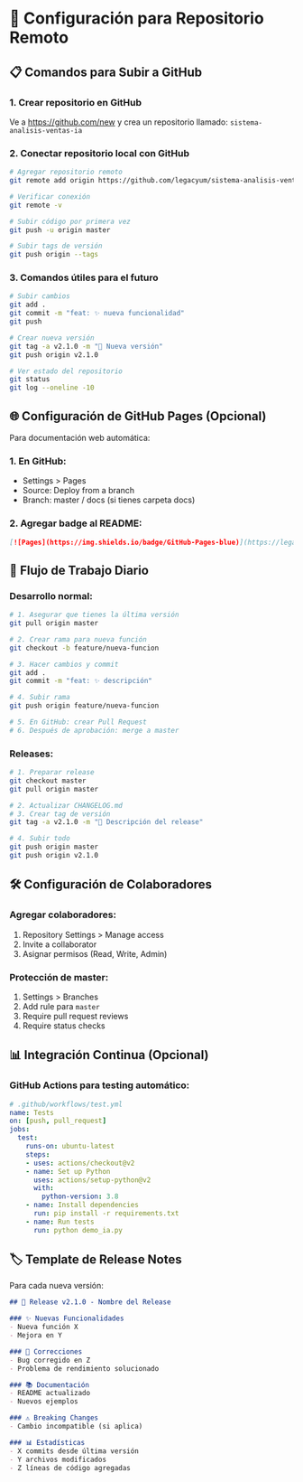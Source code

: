 # 🚀 Configuración para Repositorio Remoto

## 📋 Comandos para Subir a GitHub

### 1. Crear repositorio en GitHub
Ve a https://github.com/new y crea un repositorio llamado: `sistema-analisis-ventas-ia`

### 2. Conectar repositorio local con GitHub
```bash
# Agregar repositorio remoto
git remote add origin https://github.com/legacyum/sistema-analisis-ventas-ia.git

# Verificar conexión
git remote -v

# Subir código por primera vez
git push -u origin master

# Subir tags de versión
git push origin --tags
```

### 3. Comandos útiles para el futuro
```bash
# Subir cambios
git add .
git commit -m "feat: ✨ nueva funcionalidad"
git push

# Crear nueva versión
git tag -a v2.1.0 -m "🚀 Nueva versión"
git push origin v2.1.0

# Ver estado del repositorio
git status
git log --oneline -10
```

## 🌐 Configuración de GitHub Pages (Opcional)

Para documentación web automática:

### 1. En GitHub:
- Settings > Pages
- Source: Deploy from a branch
- Branch: master / docs (si tienes carpeta docs)

### 2. Agregar badge al README:
```markdown
[![Pages](https://img.shields.io/badge/GitHub-Pages-blue)](https://legacyum.github.io/sistema-analisis-ventas-ia/)
```

## 🔄 Flujo de Trabajo Diario

### Desarrollo normal:
```bash
# 1. Asegurar que tienes la última versión
git pull origin master

# 2. Crear rama para nueva función
git checkout -b feature/nueva-funcion

# 3. Hacer cambios y commit
git add .
git commit -m "feat: ✨ descripción"

# 4. Subir rama
git push origin feature/nueva-funcion

# 5. En GitHub: crear Pull Request
# 6. Después de aprobación: merge a master
```

### Releases:
```bash
# 1. Preparar release
git checkout master
git pull origin master

# 2. Actualizar CHANGELOG.md
# 3. Crear tag de versión
git tag -a v2.1.0 -m "🚀 Descripción del release"

# 4. Subir todo
git push origin master
git push origin v2.1.0
```

## 🛠️ Configuración de Colaboradores

### Agregar colaboradores:
1. Repository Settings > Manage access
2. Invite a collaborator
3. Asignar permisos (Read, Write, Admin)

### Protección de master:
1. Settings > Branches
2. Add rule para `master`
3. Require pull request reviews
4. Require status checks

## 📊 Integración Continua (Opcional)

### GitHub Actions para testing automático:
```yaml
# .github/workflows/test.yml
name: Tests
on: [push, pull_request]
jobs:
  test:
    runs-on: ubuntu-latest
    steps:
    - uses: actions/checkout@v2
    - name: Set up Python
      uses: actions/setup-python@v2
      with:
        python-version: 3.8
    - name: Install dependencies
      run: pip install -r requirements.txt
    - name: Run tests
      run: python demo_ia.py
```

## 🏷️ Template de Release Notes

Para cada nueva versión:

```markdown
## 🚀 Release v2.1.0 - Nombre del Release

### ✨ Nuevas Funcionalidades
- Nueva función X
- Mejora en Y

### 🐛 Correcciones
- Bug corregido en Z
- Problema de rendimiento solucionado

### 📚 Documentación
- README actualizado
- Nuevos ejemplos

### ⚠️ Breaking Changes
- Cambio incompatible (si aplica)

### 📊 Estadísticas
- X commits desde última versión
- Y archivos modificados
- Z líneas de código agregadas
```
